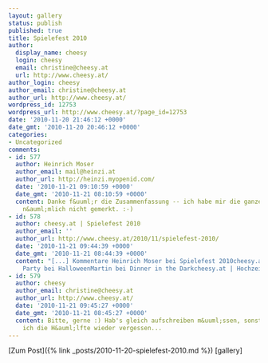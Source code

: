 ```yaml
---
layout: gallery
status: publish
published: true
title: Spielefest 2010
author:
  display_name: cheesy
  login: cheesy
  email: christine@cheesy.at
  url: http://www.cheesy.at/
author_login: cheesy
author_email: christine@cheesy.at
author_url: http://www.cheesy.at/
wordpress_id: 12753
wordpress_url: http://www.cheesy.at/?page_id=12753
date: '2010-11-20 21:46:12 +0000'
date_gmt: '2010-11-20 20:46:12 +0000'
categories:
- Uncategorized
comments:
- id: 577
  author: Heinrich Moser
  author_email: mail@heinzi.at
  author_url: http://heinzi.myopenid.com/
  date: '2010-11-21 09:10:59 +0000'
  date_gmt: '2010-11-21 08:10:59 +0000'
  content: Danke f&uuml;r die Zusammenfassung -- ich habe mir die ganzen Spieletitel
    n&auml;mlich nicht gemerkt. :-)
- id: 578
  author: cheesy.at | Spielefest 2010
  author_email: ''
  author_url: http://www.cheesy.at/2010/11/spielefest-2010/
  date: '2010-11-21 09:44:39 +0000'
  date_gmt: '2010-11-21 08:44:39 +0000'
  content: "[...] Kommentare Heinrich Moser bei Spielefest 2010cheesy.at | Halloween
    Party bei HalloweenMartin bei Dinner in the Darkcheesy.at | Hochzeitstag [...]"
- id: 579
  author: cheesy
  author_email: christine@cheesy.at
  author_url: http://www.cheesy.at/
  date: '2010-11-21 09:45:27 +0000'
  date_gmt: '2010-11-21 08:45:27 +0000'
  content: Bitte, gerne :) Hab's gleich aufschreiben m&uuml;ssen, sonst h&auml;tt
    ich die H&auml;lfte wieder vergessen...
---
```


[Zum Post]({% link _posts/2010-11-20-spielefest-2010.md %})
[gallery]<!--:-->
